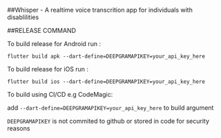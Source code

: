 ##Whisper - A realtime voice transcrition app for individuals with disablilities


##RELEASE COMMAND

To build release for Android run :

`flutter build apk --dart-define=DEEPGRAMAPIKEY=your_api_key_here
`

To build release for iOS run :

`flutter build ios --dart-define=DEEPGRAMAPIKEY=your_api_key_here`

To build using CI/CD e.g CodeMagic:

add `--dart-define=DEEPGRAMAPIKEY=your_api_key_here` to build argument

`DEEPGRAMAPIKEY` is not commited to github or stored in code for security reasons





